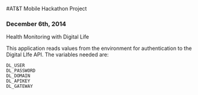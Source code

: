 #AT&T Mobile Hackathon Project
### December 6th, 2014

Health Monitoring with Digital Life

This application reads values from the environment for authentication to the Digital LIfe API.
The variables needed are:

    DL_USER
    DL_PASSWORD
    DL_DOMAIN
    DL_APIKEY
    DL_GATEWAY